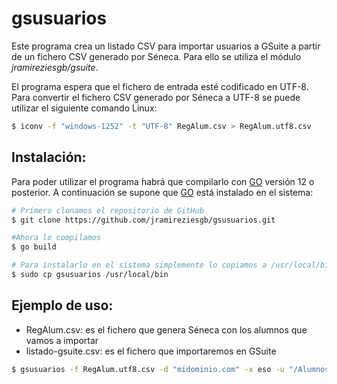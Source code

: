# gsusuarios

Este programa crea un listado CSV para importar usuarios a GSuite a partir de un fichero CSV generado por Séneca. Para ello se utiliza el módulo *jramireziesgb/gsuite*.

El programa espera que el fichero de entrada esté codificado en UTF-8. Para convertir el fichero CSV generado por Séneca a UTF-8 se puede utilizar el siguiente comando Linux:

```bash
$ iconv -f "windows-1252" -t "UTF-8" RegAlum.csv > RegAlum.utf8.csv
```


## Instalación:
Para poder utilizar el programa habrá que compilarlo con [GO](https://golang.org/) versión 12 o posterior. A continuación se supone que [GO](https://golang.org/) está instalado en el sistema:

```bash
# Primero clonamos el repositorio de GitHub
$ git clone https://github.com/jramireziesgb/gsusuarios.git

#Ahora lo compilamos
$ go build

# Para instalarlo en el sistema simplemente lo copiamos a /usr/local/bin
$ sudo cp gsusuarios /usr/local/bin
```


## Ejemplo de uso:

* RegAlum.csv: es el fichero que genera Séneca con los alumnos que vamos a importar
* listado-gsuite.csv: es el fichero que importaremos en GSuite

```bash
$ gsusuarios -f RegAlum.utf8.csv -d "midominio.com" -x eso -u "/Alumnos/ESO" > listado-gsuite.csv
```
